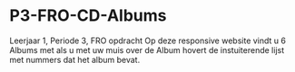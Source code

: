 # P3-FRO-CD-Albums
Leerjaar 1, Periode 3, FRO opdracht
  Op deze responsive website vindt u 6 Albums met als u met uw muis over de Album hovert de instuiterende lijst met nummers dat het album bevat.
